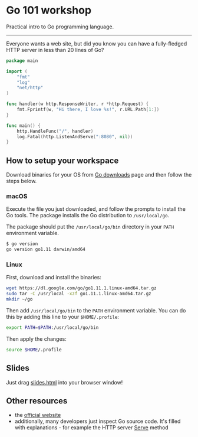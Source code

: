 # Go 101 workshop

Practical intro to Go programming language.

---

Everyone wants a web site, but did you know you can have a fully-fledged HTTP server in less than 20 lines of Go?

```go
package main

import (
    "fmt"
    "log"
    "net/http"
)

func handler(w http.ResponseWriter, r *http.Request) {
    fmt.Fprintf(w, "Hi there, I love %s!", r.URL.Path[1:])
}

func main() {
    http.HandleFunc("/", handler)
    log.Fatal(http.ListenAndServe(":8080", nil))
}
```

## How to setup your workspace

Download binaries for your OS from [Go downloads](https://golang.org/dl/) page and then follow the steps below.

### macOS

Execute the file you just downloaded, and follow the prompts to install the Go tools. The package installs the Go distribution to `/usr/local/go`.

The package should put the `/usr/local/go/bin` directory in your `PATH` environment variable.

```sh
$ go version
go version go1.11 darwin/amd64
```

### Linux

First, download and install the binaries:

```sh
wget https://dl.google.com/go/go1.11.1.linux-amd64.tar.gz
sudo tar -C /usr/local -xzf go1.11.1.linux-amd64.tar.gz
mkdir ~/go
```

Then add `/usr/local/go/bin` to the `PATH` environment variable. You can do this by adding this line to your `$HOME/.profile`:

```sh
export PATH=$PATH:/usr/local/go/bin
```

Then apply the changes:

```sh
source $HOME/.profile
```

## Slides

Just drag [slides.html](/slides.html) into your browser window!

## Other resources

 - the [official website](https://golang.org/doc/)
 - additionally, many developers just inspect Go source code. It's filled with explanations - for example the HTTP server [Serve](https://golang.org/src/net/http/server.go?s=74015:74064#L2411) method
